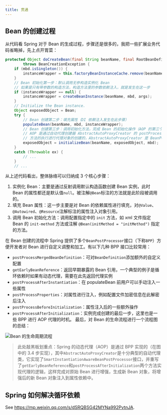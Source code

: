 ```yaml
---
title: 贯通
---
```


## Bean 的创建过程

从代码看 Spring 对于 Bean 的生成过程，步骤还是很多的，我把一些扩展业务代码省略掉，先上点开胃菜：

```java
protected Object doCreateBean(final String beanName, final RootBeanDefinition mbd, final @Nullable Object[] args)
        throws BeanCreationException {
    if (mbd.isSingleton()) {
        instanceWrapper = this.factoryBeanInstanceCache.remove(beanName);
    }
    // Bean 初始化第一步：默认调用无参构造实例化 Bean
    // 如果是只有带参数的构造方法，构造方法里的参数依赖注入，就是发生在这一步
    if (instanceWrapper == null) {
        instanceWrapper = createBeanInstance(beanName, mbd, args);
    }
    // Initialize the Bean instance.
    Object exposedObject = Bean;
    try {
        // Bean 创建第二步：填充属性（DI 依赖注入发生在此步骤）
        populateBean(beanName, mbd, instanceWrapper);
        // Bean 创建第三步：调用初始化方法，完成 Bean 的初始化操作（AOP 的第三个入口）
        // AOP 是通过自动代理创建器 AbstractAutoProxyCreator 的 postProcessAfterInitialization()
        // 方法的执行进行代理对象的创建的，AbstractAutoProxyCreator 是 BeanPostProcessor 接口的实现
        exposedObject = initializeBean(beanName, exposedObject, mbd);
    }
    catch (Throwable ex) {
        // ...
    }
    // ...
```

从上述代码看出，整体脉络可以归纳成 3 个核心步骤：

1. 实例化 Bean：主要是通过反射调用默认构造函数创建 Bean 实例，此时 Bean 的属性都还是默认值`null`。被注解`@Bean`标注的方法就是此阶段被调用的。
2. 填充 Bean 属性：这一步主要是对 Bean 的依赖属性进行填充，对`@Value`、`@Autowired`、`@Resource`注解标注的属性注入对象引用。
3. 调用 Bean 初始化方法：调用配置指定中的 `init` 方法，如 xml 文件指定 Bean 的 `init-method` 方法或注解 `@Bean(initMethod = "initMethod")` 指定的方法。

在 Bean 创建的流程中 Spring 提供了多个`BeanPostProcessor`接口（下称`BPP`）方便开发者对 Bean 进行自定义调整和加工。有以下几种 BPP 接口比较常用：

- `postProcessMergedBeanDefinition`：可对`BeanDefinition`添加额外的自定义配置
- `getEarlyBeanReference`：返回早期暴露的 Bean 引用，一个典型的例子是循环依赖时如果有动态代理，需要在此先返回代理实例
- `postProcessAfterInstantiation`：在 populateBean 前用户可以手动注入一些属性
- `postProcessProperties`：对属性进行注入，例如配置文件加密信息在此解密后注入
- `postProcessBeforeInitialization`：属性注入后的一些额外操作
- `postProcessAfterInitialization`：实例完成创建的最后一步，这里也是一些 BPP 进行 AOP 代理的时机。
最后，对 Bean 的生命流程进行一个流程图的总结：

![Bean 的生命周期流程](https://figure-bed.chua-n.com/JavaWeb/Spring/2a4b26363067ec46f22c30bb2002719a.png)

> 此处敲黑板划重点：Spring 的动态代理（AOP）是通过 BPP 实现的（在图中的 3.4 步实现），其中`AbstractAutoProxyCreator`是十分典型的自动代理类，它实现了`SmartInstantiationAwareBeanPostProcessor`接口，并重写了`getEarlyBeanReference`和`postProcessAfterInitialization`两个方法实现代理的逻辑，这样完成对原始 Bean 进行增强，生成新 Bean 对象，将增强后的新 Bean 对象注入到属性依赖中。

## Spring 如何解决循环依赖

See https://mp.weixin.qq.com/s/dSRQBSG42MYNa992PvtnJA.
